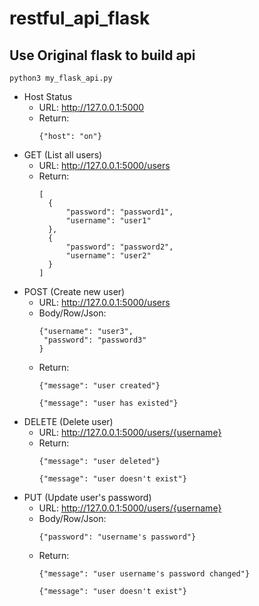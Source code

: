 # restful_api_flask

## Use Original flask to build api
```
python3 my_flask_api.py
```
- Host Status
  * URL: http://127.0.0.1:5000
  * Return:
    ```
    {"host": "on"}
    ```
- GET (List all users)
  * URL: http://127.0.0.1:5000/users
  * Return:
    ```
    [
      {
          "password": "password1",
          "username": "user1"
      },
      {
          "password": "password2",
          "username": "user2"
      }
    ]
    ```
- POST (Create new user)
  * URL: http://127.0.0.1:5000/users
  * Body/Row/Json:
    ```
    {"username": "user3",
     "password": "password3"
    }
    ```
  * Return:
    ```
    {"message": "user created"}
    ```
    ```
    {"message": "user has existed"}
    ```
- DELETE (Delete user)
  * URL: http://127.0.0.1:5000/users/{username}
  * Return:
    ```
    {"message": "user deleted"}
    ```
    ```
    {"message": "user doesn't exist"}
    ```
- PUT (Update user's password)
  * URL: http://127.0.0.1:5000/users/{username}
  * Body/Row/Json: 
    ```
    {"password": "username's password"}
    ```
  * Return:
    ```
    {"message": "user username's password changed"}
    ```
    ```
    {"message": "user doesn't exist"}
    ```
